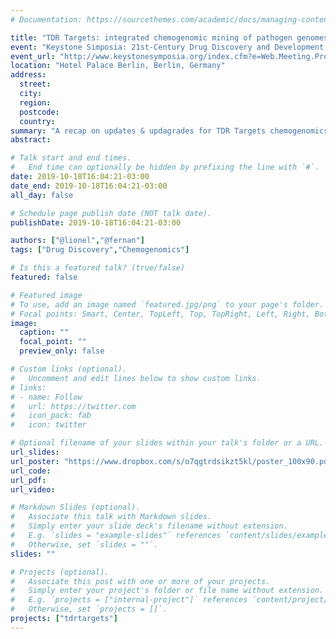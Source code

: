 ```yaml
---
# Documentation: https://sourcethemes.com/academic/docs/managing-content/

title: "TDR Targets: integrated chemogenomic mining of pathogen genomes for drug discovery"
event: "Keystone Simposia: 21st-Century Drug Discovery and Development for Global Health (S3)"
event_url: "http://www.keystonesymposia.org/index.cfm?e=Web.Meeting.Program&MeetingID=1650"
location: "Hotel Palace Berlin, Berlin, Germany"
address: 
  street:
  city:
  region:
  postcode:
  country:
summary: "A recap on updates & updagrades for TDR Targets chemogenomics resource to aid on drug discovery, repurposing and develeopment for neglected diseases"
abstract:

# Talk start and end times.
#   End time can optionally be hidden by prefixing the line with `#`.
date: 2019-10-18T16:04:21-03:00
date_end: 2019-10-18T16:04:21-03:00
all_day: false

# Schedule page publish date (NOT talk date).
publishDate: 2019-10-18T16:04:21-03:00

authors: ["@lionel","@fernan"]
tags: ["Drug Discovery","Chemogenomics"]

# Is this a featured talk? (true/false)
featured: false

# Featured image
# To use, add an image named `featured.jpg/png` to your page's folder. 
# Focal points: Smart, Center, TopLeft, Top, TopRight, Left, Right, BottomLeft, Bottom, BottomRight.
image:
  caption: ""
  focal_point: ""
  preview_only: false

# Custom links (optional).
#   Uncomment and edit lines below to show custom links.
# links:
# - name: Follow
#   url: https://twitter.com
#   icon_pack: fab
#   icon: twitter

# Optional filename of your slides within your talk's folder or a URL.
url_slides:
url_poster: "https://www.dropbox.com/s/o7qgtrdsikzt5kl/poster_100x90.pdf?dl=0"
url_code:
url_pdf:
url_video:

# Markdown Slides (optional).
#   Associate this talk with Markdown slides.
#   Simply enter your slide deck's filename without extension.
#   E.g. `slides = "example-slides"` references `content/slides/example-slides.md`.
#   Otherwise, set `slides = ""`.
slides: ""

# Projects (optional).
#   Associate this post with one or more of your projects.
#   Simply enter your project's folder or file name without extension.
#   E.g. `projects = ["internal-project"]` references `content/project/deep-learning/index.md`.
#   Otherwise, set `projects = []`.
projects: ["tdrtargets"]
---
```

